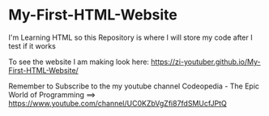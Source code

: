 # My-First-HTML-Website
I'm Learning HTML so this Repository is where I will store my code after I test if it works

To see the website I am making look here: https://zi-youtuber.github.io/My-First-HTML-Website/

Remember to Subscribe to the my youtube channel Codeopedia - The Epic World of Programming ==> https://www.youtube.com/channel/UC0KZbVgZfi87fdSMUcfJPtQ
